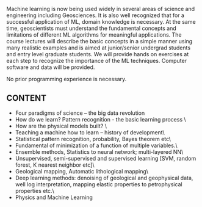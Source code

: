 Machine learning is now being used widely in several areas of science and engineering including
Geosciences. It is also well recognized that for a successful application of ML, domain
knowledge is necessary. At the same time, geoscientists must understand the fundamental
concepts and limitations of different ML algorithms for meaningful applications. The course
lectures will describe the basic concepts in a simple manner using many realistic examples and is
aimed at junior/senior undergrad students and entry level graduate students. We will provide hands on exercises at each step to
recognize the importance of the ML techniques. Computer software and data will be provided.

No prior programming experience is necessary. 

## CONTENT
- Four paradigms of science – the big data revolution 
- How do we learn? Pattern recognition - the basic learning process \\
- How are the physical models built? \\
- Teaching a machine how to learn – history of development\\
- Statistical pattern recognition, probability, Bayes theorem etc\\
- Fundamental of minimization of a function of multiple variables.\\
- Ensemble methods, Statistics to neural network; multi-layered NN\\
- Unsupervised, semi-supervised and supervised learning [SVM, random forest, K nearest
    neighbor etc]\\
- Geological mapping, Automatic lithological mapping\\
- Deep learning methods: denoising of geological and geophysical data, well log interpretation, mapping elastic properties to petrophysical properties etc.\\
-  Physics and Machine Learning
